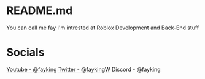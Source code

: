 # README.md
You can call me fay
I'm intrested at Roblox Development and Back-End stuff

# Socials
[Youtube - @fayking](https://www.youtube.com/@fayking)
[Twitter - @faykingW](https://twitter.com/faykingW)
Discord - @fayking

<!---
F4YKING/F4YKING is a ✨ special ✨ repository because its `README.md` (this file) appears on your GitHub profile.
You can click the Preview link to take a look at your changes.
--->
